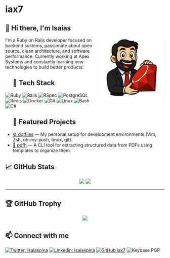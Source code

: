 # iax7

## 👋 Hi there, I'm Isaías

<img src="https://github.com/iax7/iax7/blob/master/img/iax.png" alt="Ruby avatar" width="40%" height="40%" align="right"/>
I'm a Ruby on Rails developer focused on backend systems, passionate about open source, clean architecture, and software performance.
Currently working at Apex Systems and constantly learning new technologies to build better products.

<div id="toc"> <!-- both work, toc or user-content-toc -->
  <ul style="list-style: none;">
    <summary>
      <h2>🚀 Tech Stack</h2>
    </summary>
  </ul>
</div>

<!-- Logos -->
<p align="left">
<img src="https://cdn.jsdelivr.net/gh/devicons/devicon/icons/ruby/ruby-original.svg" height="40" alt="Ruby"/>
<img src="https://cdn.jsdelivr.net/gh/devicons/devicon/icons/rails/rails-plain.svg" height="40" alt="Rails"/>
<img src="https://cdn.jsdelivr.net/gh/devicons/devicon/icons/rspec/rspec-original.svg" height="40" alt="RSpec"/>
<img src="https://cdn.jsdelivr.net/gh/devicons/devicon/icons/postgresql/postgresql-original.svg" height="40" alt="PostgreSQL"/>
<img src="https://cdn.jsdelivr.net/gh/devicons/devicon/icons/redis/redis-original.svg" height="40" alt="Redis"/>
<img src="https://cdn.jsdelivr.net/gh/devicons/devicon/icons/docker/docker-original.svg" height="40" alt="Docker"/>
<img src="https://cdn.jsdelivr.net/gh/devicons/devicon/icons/git/git-original.svg" height="40" alt="Git"/>
<img src="https://cdn.jsdelivr.net/gh/devicons/devicon/icons/linux/linux-original.svg" height="40" alt="Linux"/>
<img src="https://cdn.jsdelivr.net/gh/devicons/devicon/icons/bash/bash-original.svg" height="40" alt="Bash"/>
<img src="https://cdn.jsdelivr.net/gh/devicons/devicon/icons/csharp/csharp-original.svg" height="40" alt="C#"/>
</p>

<div id="toc"> <!-- both work, toc or user-content-toc -->
  <ul style="list-style: none;">
    <summary>
      <h2>📂 Featured Projects</h2>
    </summary>
  </ul>
</div>

- [⚙️ dotfiles](https://github.com/iax7/dotfiles) — My personal setup for development environments (Vim, Zsh, oh-my-posh, tmux, git).
- [📄 pdfh](https://github.com/iax7/pdfh) — A CLI tool for extracting structured data from PDFs using templates to organize them.

## 📈 GitHub Stats

<div align="center">
  <img height="180em" src="https://github-readme-stats.vercel.app/api?username=iax7&show_icons=true&theme=tokyonight"/>
  <img height="180em" src="https://github-readme-stats.vercel.app/api/top-langs/?username=iax7&layout=compact&theme=tokyonight"/>
</div>

---

## 🏆 GitHub Trophy

<div align="center">
  <img src="https://github-profile-trophy.vercel.app/?username=iax7&theme=tokyonight&no-frame=true&column=7" />
</div>

## 📫 Connect with me

[![Twitter: isaiaspina][twitter-img]][twitter-url]
[![Linkedin: isaiaspina][linkedin-img]][linkedin-url]
[![GitHub iax7][github-img]][github-url]
![Keybase PGP](https://img.shields.io/keybase/pgp/iax)

<!-- Img -->
[twitter-img]: https://img.shields.io/twitter/follow/isaiaspina?style=social
[linkedin-img]: https://img.shields.io/badge/isaiaspina-blue?style=flat-square&logo=Linkedin&logoColor=white&link=https://www.linkedin.com/in/isaiaspina/
[github-img]: https://img.shields.io/github/followers/iax7?label=follow&style=social

<!-- Links -->
[twitter-url]: https://twitter.com/isaiaspina
[linkedin-url]: https://www.linkedin.com/in/isaiaspina/
[github-url]: https://github.com/iax7
